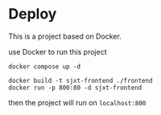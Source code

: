 # Deploy

This is a project based on Docker.

use Docker to run this project

```shell
docker compose up -d
```

```shell
docker build -t sjxt-frontend ./frontend
docker run -p 800:80 -d sjxt-frontend
```

then the project will run on `localhost:800`
